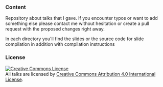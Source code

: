 ### Content

Repository about talks that I gave. If you encounter typos or want to add something else please contact me without hesitation or create a pull request with the proposed changes right away.

In each directory you'll find the slides or the source code for slide compilation in addition with compilation instructions
### License
<a rel="license" href="http://creativecommons.org/licenses/by/4.0/"><img alt="Creative Commons License" style="border-width:0" src="https://i.creativecommons.org/l/by/4.0/88x31.png" /></a><br />All talks are licensed by <a rel="license" href="http://creativecommons.org/licenses/by/4.0/">Creative Commons Attribution 4.0 International License</a>.
